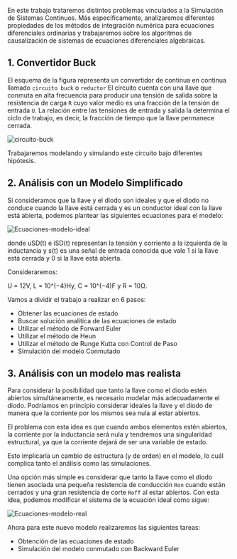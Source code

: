 En este trabajo trataremos distintos problemas vinculados a la Simulación de Sistemas Continuos. Más específicamente, analizaremos diferentes propiedades de los métodos de integración numérica
para ecuaciones diferenciales ordinarias y trabajaremos sobre los algoritmos de causalización de sistemas
de ecuaciones diferenciales algebraicas.

## 1. Convertidor Buck

El esquema de la figura representa un convertidor de continua en continua llamado `circuito buck` o `reductor`
El circuito cuenta con una llave que conmuta en alta frecuencia para producir una tensión de
salida sobre la resistencia de carga `R` cuyo valor medio es una fracción de la tensión de entrada `U`. La
relación entre las tensiones de entrada y salida la determina el ciclo de trabajo, es decir, la fracción de
tiempo que la llave permanece cerrada.

![circuito-buck](circuito-buck.jpeg)

Trabajaremos modelando y simulando este circuito bajo diferentes hipótesis.

## 2. Análisis con un Modelo Simplificado

Si consideramos que la llave y el diodo son ideales y que el diodo no conduce cuando la llave está
cerrada y es un conductor ideal con la llave está abierta, podemos plantear las siguientes ecuaciones para
el modelo:

![Ecuaciones-modelo-ideal](ecuaciones-ideal.jpeg)

donde uSD(t) e iSD(t) representan la tensión y corriente a la izquierda de la inductancia y s(t) es una
señal de entrada conocida que vale 1 si la llave está cerrada y 0 si la llave está abierta.

Consideraremos:

U = 12V, L = 10^(−4)Hy, C = 10^(−4)F y R = 10Ω.

Vamos a dividir el trabajo a realizar en 6 pasos:

- Obtener las ecuaciones de estado
- Buscar solución analítica de las ecuaciones de estado
- Utilizar el método de Forward Euler
- Utilizar el método de Heun
- Utilizar el método de Runge Kutta con Control de Paso
- Simulación del modelo Conmutado

## 3. Análisis con un modelo mas realista

Para considerar la posibilidad que tanto la llave como el diodo estén abiertos simultáneamente, es
necesario modelar más adecuadamente el diodo. Podríamos en principio considerar ideales la llave y el
diodo de manera que la corriente por los mismos sea nula al estar abiertos.

El problema con esta idea es que cuando ambos elementos estén abiertos, la corriente por la inductancia
será nula y tendremos una singularidad estructural, ya que la corriente dejará de ser una variable de estado.

Esto implicaría un cambio de estructura (y de orden) en el modelo, lo cuál complica tanto el análisis como
las simulaciones.

Una opción más simple es considerar que tanto la llave como el diodo tienen asociada una pequeña
resistencia de conducción `Ron` cuando están cerrados y una gran resistencia de corte `Roff` al estar abiertos.
Con esta idea, podemos modificar el sistema de la ecuación ideal como sigue:


![Ecuaciones-modelo-real](ecuaciones-real.jpeg)

Ahora para este nuevo modelo realizaremos las siguientes tareas:

- Obtención de las ecuaciones de estado
- Simulación del modelo conmutado con Backward Euler
